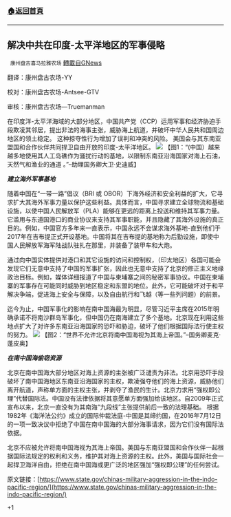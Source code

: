 ###  [:house:返回首頁](https://github.com/ourhimalayas/txt)
---

## 解决中共在印度-太平洋地区的军事侵略
` 康州盘古喜马拉雅农场` [轉載自GNews](https://gnews.org/zh-hans/714843/)

翻译：康州盘古农场-YY

校对：康州盘古农场-Antsee-GTV

审核：康州盘古农场—Truemanman

在印度洋-太平洋海域的大部分地区，中国共产党（CCP）运用军事和经济胁迫手段欺凌其邻居，提出非法的海事主张，威胁海上航道，并破坏中华人民共和国周边地区的领土稳定。 这种掠夺性行为增加了误判和冲突的风险。 美国会与其东南亚盟国和合作伙伴共同捍卫自由开放的印度-太平洋地区。
![]()![](https://gnews.org/wp-content/uploads/2021/01/图片22.png)
【图1：“(中国）越来越多地使用其人工岛礁作为骚扰行动的基地，以限制东南亚沿海国家对海上石油，天然气和渔业的通道 。”–助理国务卿大卫·史迪威】

***建立海外军事基地***

随着中国在“一带一路”倡议（BRI 或 OBOR）下海外经济和安全利益的扩大，它寻求扩大其海外军事力量以保护这些利益。具体而言，中国寻求建立全球物流和基础设施，以使中国人民解放军（PLA）能够在更远的距离上投送和维持其军事力量。它滥用与东道国港口的商业协议来支持其军事职能，并且隐藏了其海外设施的真正目的。例如，中国官方多年来一直表示，中国永远不会谋求海外基地-直到他们于2017年在吉布提正式开设基地。中国将其在吉布提的基地称为后勤设施，即使中国人民解放军海军陆战队驻扎在那里，并装备了装甲车和大炮。

通过向中国实体提供对港口和其它设施的访问和控制权，（印太地区）各国可能会发现它们无意中支持了中国的军事扩张，因此也无意中支持了北京的修正主义地缘政治目标。例如，媒体详细报道了中国与柬埔寨之间的秘密军事协议。中国在柬埔寨的军事存在可能同时威胁到地区稳定和东盟的地位。此外，它可能破坏对于和平解决争端，促进海上安全与保障，以及自由航行和飞越（等一些列问题）的前景。

迄今为止，中国军事化的影响在南中国海最为明显，尽管习近平主席在2015年明确承诺不将南沙群岛军事化，但中国仍在南海建立了多个基地。北京现在利用这些地点扩大了对许多东南亚沿海国家的恐吓和胁迫，破坏了他们根据国际法行使主权的努力。
![]()![](https://gnews.org/wp-content/uploads/2021/01/图片23.png)
【图2：“世界不允许北京将南中国海视为其海上帝国。”–国务卿麦克·蓬皮奥】

***在南中国海偷窃资源***

北京在南中国海大部分地区对海上资源的主张被广泛谴责为非法。北京用恐吓手段破坏了南中国海地区东南亚沿海国家的主权，欺凌强夺他们的海上资源，威胁他们离开航道，声称单方面的主权主张，并剥夺了渔民的生计。北京力求用“强权即公理”代替国际法。中国没有法律依据将其意愿单方面强加给该地区。自2009年正式宣布以来，北京一直没有为其南海“九段线”主张提供前后一致的法理基础。 根据1982年《海洋法公约》成立的国际仲裁法庭-中国是其缔约国，在2016年7月12日的一项一致决议中拒绝了中国在南中国海的大部分海事请求，因为它们没有国际法依据。

北京不应被允许将南中国海视为其海上帝国。美国与东南亚盟国和合作伙伴一起根据国际法规定的权利和义务，维护其对海上资源的主权。此外，美国与国际社会一起捍卫海洋自由，拒绝在南中国海或更广泛的地区强加“强权即公理”的任何尝试。

原文链接：[https://www.state.gov/chinas-military-aggression-in-the-indo-pacific-region/](https://www.state.gov/chinas-military-aggression-in-the-indo-pacific-region/)

+1
